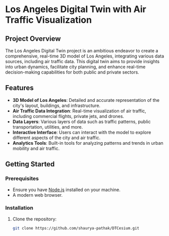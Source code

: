 # Los Angeles Digital Twin with Air Traffic Visualization

## Project Overview

The Los Angeles Digital Twin project is an ambitious endeavor to create a comprehensive, real-time 3D model of Los Angeles, integrating various data sources, including air traffic data. This digital twin aims to provide insights into urban dynamics, facilitate city planning, and enhance real-time decision-making capabilities for both public and private sectors.

## Features

- **3D Model of Los Angeles**: Detailed and accurate representation of the city's layout, buildings, and infrastructure.
- **Air Traffic Data Integration**: Real-time visualization of air traffic, including commercial flights, private jets, and drones.
- **Data Layers**: Various layers of data such as traffic patterns, public transportation, utilities, and more.
- **Interactive Interface**: Users can interact with the model to explore different aspects of the city and air traffic.
- **Analytics Tools**: Built-in tools for analyzing patterns and trends in urban mobility and air traffic.

## Getting Started

### Prerequisites

- Ensure you have [Node.js](https://nodejs.org/) installed on your machine.
- A modern web browser.

### Installation

1. Clone the repository:
   ```bash
   git clone https://github.com/shaurya-pathak/DTCesium.git
